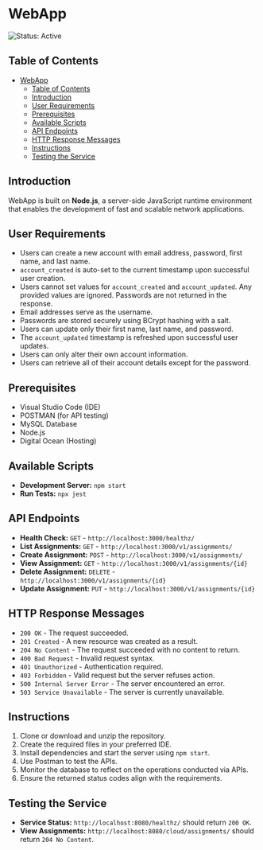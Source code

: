 # WebApp
![Status: Active](https://img.shields.io/badge/Status-Active-brightgreen)

## Table of Contents
- [WebApp](#webapp)
  - [Table of Contents](#table-of-contents)
  - [Introduction](#introduction)
  - [User Requirements](#user-requirements)
  - [Prerequisites](#prerequisites)
  - [Available Scripts](#available-scripts)
  - [API Endpoints](#api-endpoints)
  - [HTTP Response Messages](#http-response-messages)
  - [Instructions](#instructions)
  - [Testing the Service](#testing-the-service)

## Introduction
WebApp is built on **Node.js**, a server-side JavaScript runtime environment that enables the development of fast and scalable network applications.

## User Requirements
- Users can create a new account with email address, password, first name, and last name.
- `account_created` is auto-set to the current timestamp upon successful user creation.
- Users cannot set values for `account_created` and `account_updated`. Any provided values are ignored. Passwords are not returned in the response.
- Email addresses serve as the username.
- Passwords are stored securely using BCrypt hashing with a salt.
- Users can update only their first name, last name, and password.
- The `account_updated` timestamp is refreshed upon successful user updates.
- Users can only alter their own account information.
- Users can retrieve all of their account details except for the password.

## Prerequisites
- Visual Studio Code (IDE)
- POSTMAN (for API testing)
- MySQL Database
- Node.js
- Digital Ocean (Hosting)

## Available Scripts
- **Development Server:** `npm start`
- **Run Tests:** `npx jest`

## API Endpoints
- **Health Check:** `GET` - `http://localhost:3000/healthz/`
- **List Assignments:** `GET` - `http://localhost:3000/v1/assignments/`
- **Create Assignment:** `POST` - `http://localhost:3000/v1/assignments/`
- **View Assignment:** `GET` - `http://localhost:3000/v1/assignments/{id}`
- **Delete Assignment:** `DELETE` - `http://localhost:3000/v1/assignments/{id}`
- **Update Assignment:** `PUT` - `http://localhost:3000/v1/assignments/{id}`

## HTTP Response Messages
- `200 OK` - The request succeeded.
- `201 Created` - A new resource was created as a result.
- `204 No Content` - The request succeeded with no content to return.
- `400 Bad Request` - Invalid request syntax.
- `401 Unauthorized` - Authentication required.
- `403 Forbidden` - Valid request but the server refuses action.
- `500 Internal Server Error` - The server encountered an error.
- `503 Service Unavailable` - The server is currently unavailable.

## Instructions
1. Clone or download and unzip the repository.
2. Create the required files in your preferred IDE.
3. Install dependencies and start the server using `npm start`.
4. Use Postman to test the APIs.
5. Monitor the database to reflect on the operations conducted via APIs.
6. Ensure the returned status codes align with the requirements.

## Testing the Service
- **Service Status:** `http://localhost:8080/healthz/` should return `200 OK`.
- **View Assignments:** `http://localhost:8080/cloud/assignments/` should return `204 No Content`.
